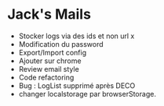# Jack's Mails



- Stocker logs via des ids et non url x
- Modification du password
- Export/Import config
- Ajouter sur chrome
- Review email style
- Code refactoring
- Bug : LogList supprimé après DECO
- changer localstorage par browserStorage.